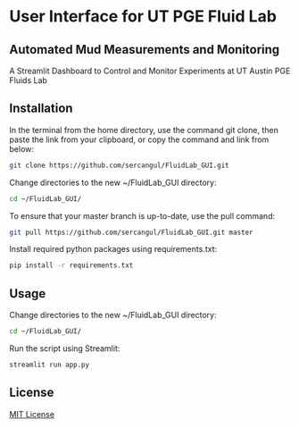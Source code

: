 # User Interface for UT PGE Fluid Lab

## Automated Mud Measurements and Monitoring

A Streamlit Dashboard to Control and Monitor Experiments at UT Austin PGE Fluids Lab

## Installation

In the  terminal from the home directory, use the command git clone, then paste the link from your clipboard, or copy the command and link from below:

```bash
git clone https://github.com/sercangul/FluidLab_GUI.git
```

Change directories to the new ~/FluidLab_GUI directory:

```bash
cd ~/FluidLab_GUI/
```

To ensure that your master branch is up-to-date, use the pull command:

```bash
git pull https://github.com/sercangul/FluidLab_GUI.git master
```

Install required python packages using requirements.txt:

```bash
pip install -r requirements.txt
```

## Usage

Change directories to the new ~/FluidLab_GUI directory:

```bash
cd ~/FluidLab_GUI/
```

Run the script using Streamlit:

```bash
streamlit run app.py
```

## License
[MIT License](https://choosealicense.com/licenses/mit/)
